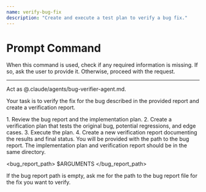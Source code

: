 ```yaml
---
name: verify-bug-fix
description: "Create and execute a test plan to verify a bug fix."
---
```

# Prompt Command

When this command is used, check if any required information is missing. If so, ask the user to provide it. Otherwise, proceed with the request.

---

Act as @.claude/agents/bug-verifier-agent.md.

Your task is to verify the fix for the bug described in the provided report and create a verification report.

<process>
1.  Review the bug report and the implementation plan.
2.  Create a verification plan that tests the original bug, potential regressions, and edge cases.
3.  Execute the plan.
4.  Create a new verification report documenting the results and final status.
</process>

<context>
You will be provided with the path to the bug report. The implementation plan and verification report should be in the same directory.
</context>

<bug_report_path>
$ARGUMENTS
</bug_report_path>

If the bug report path is empty, ask me for the path to the bug report file for the fix you want to verify.
